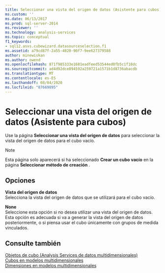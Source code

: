 ```yaml
---
title: Seleccionar una vista del origen de datos (Asistente para cubos) | Microsoft Docs
ms.custom: ''
ms.date: 06/13/2017
ms.prod: sql-server-2014
ms.reviewer: ''
ms.technology: analysis-services
ms.topic: conceptual
f1_keywords:
- sql12.asvs.cubewizard.datasourceselection.f1
ms.assetid: a79cd87f-2a55-4020-90f7-9ee627379588
author: minewiskan
ms.author: owend
ms.openlocfilehash: 871f985333e1681eadfeed53544ed0fb5c1f18dc
ms.sourcegitcommit: ad4d92dce894592a259721a1571b1d8736abacdb
ms.translationtype: MT
ms.contentlocale: es-ES
ms.lasthandoff: 08/04/2020
ms.locfileid: "87669895"
---
```

# <a name="select-a-data-source-view-cube-wizard"></a>Seleccionar una vista del origen de datos (Asistente para cubos)
  Use la página **Seleccionar una vista del origen de datos** para seleccionar la vista del origen de datos para el cubo vacío.  
  
> [!NOTE]  
>   Esta página solo aparecerá si ha seleccionado **Crear un cubo vacío** en la página **Seleccionar método de creación** .  
  
## <a name="options"></a>Opciones  
 **Vista del origen de datos**  
 Selecciona la vista del origen de datos que se utilizará para el cubo vacío.  
  
 **None**  
 Seleccione esta opción si no desea utilizar una vista del origen de datos. Esta opción es adecuada si va a generar la vista del origen de datos posteriormente, o si piensa usar el cubo únicamente con grupos de medida vinculados.  
  
## <a name="see-also"></a>Consulte también  
 [Objetos de cubo &#40;Analysis Services de datos multidimensionales&#41;](multidimensional-models-olap-logical-cube-objects/cube-objects-analysis-services-multidimensional-data.md)   
 [Cubos en modelos multidimensionales](multidimensional-models/cubes-in-multidimensional-models.md)   
 [Dimensiones en modelos multidimensionales](multidimensional-models/dimensions-in-multidimensional-models.md)  
  
  
